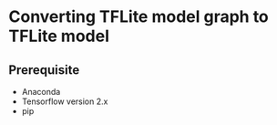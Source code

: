 # Converting TFLite model graph to TFLite model

## Prerequisite 

* Anaconda
* Tensorflow version 2.x
* pip

